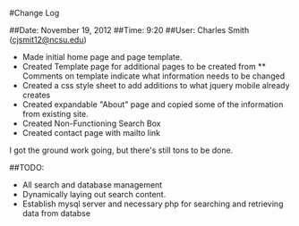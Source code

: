 #Change Log

##Date: November 19, 2012
##Time: 9:20
##User: Charles Smith (cjsmit12@ncsu.edu)

* Made initial home page and page template.
* Created Template page for additional pages to be created from
** Comments on template indicate what information needs to be changed
* Created a css style sheet to add additions to what jquery mobile already creates
* Created expandable "About" page and copied some of the information from existing site.
* Created Non-Functioning Search Box
* Created contact page with mailto link

I got the ground work going, but there's still tons to be done.

##TODO:
* All search and database management
* Dynamically laying out search content.
* Establish mysql server and necessary php for searching and retrieving data from databse
